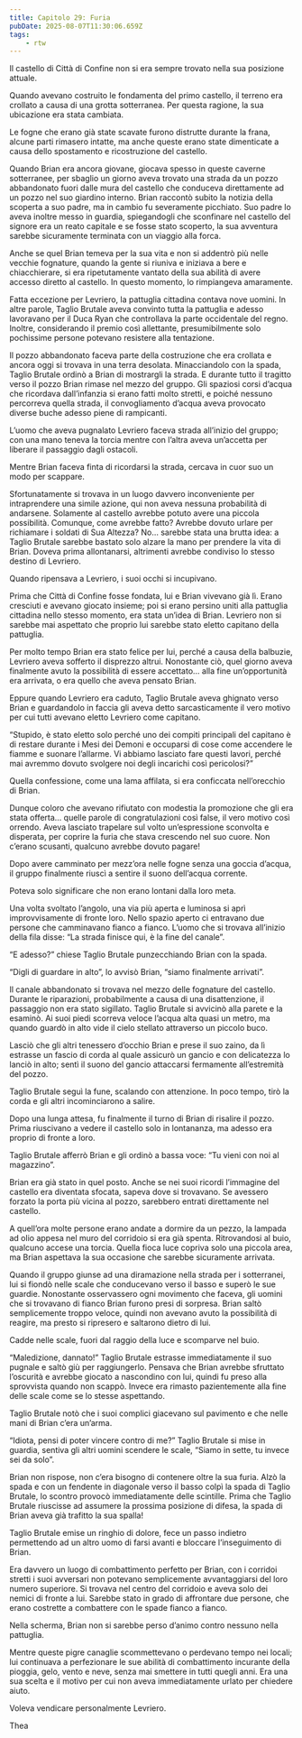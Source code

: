 ```yaml
---
title: Capitolo 29: Furia
pubDate: 2025-08-07T11:30:06.659Z
tags:
    - rtw
---
```



Il castello di Città di Confine non si era sempre trovato nella sua posizione attuale.


Quando avevano costruito le fondamenta del primo castello, il terreno era crollato a causa di una grotta sotterranea. Per questa ragione, la sua ubicazione era stata cambiata.


Le fogne che erano già state scavate furono distrutte durante la frana, alcune parti rimasero intatte, ma anche queste erano state dimenticate a causa dello spostamento e ricostruzione del castello.


Quando Brian era ancora giovane, giocava spesso in queste caverne sotterranee, per sbaglio un giorno aveva trovato una strada da un pozzo abbandonato fuori dalle mura del castello che conduceva direttamente ad un pozzo nel suo giardino interno. Brian raccontò subito la notizia della scoperta a suo padre, ma in cambio fu severamente picchiato. Suo padre lo aveva inoltre messo in guardia, spiegandogli che sconfinare nel castello del signore era un reato capitale e se fosse stato scoperto, la sua avventura sarebbe sicuramente terminata con un viaggio alla forca.


Anche se quel Brian temeva per la sua vita e non si addentrò più nelle vecchie fognature, quando la gente si riuniva e iniziava a bere e chiacchierare, si era ripetutamente vantato della sua abilità di avere accesso diretto al castello. In questo momento, lo rimpiangeva amaramente.


Fatta eccezione per Levriero, la pattuglia cittadina contava nove uomini. In altre parole, Taglio Brutale aveva convinto tutta la pattuglia e adesso lavoravano per il Duca Ryan che controllava la parte occidentale del regno. Inoltre, considerando il premio così allettante, presumibilmente solo pochissime persone potevano resistere alla tentazione.


Il pozzo abbandonato faceva parte della costruzione che era crollata e ancora oggi si trovava in una terra desolata. Minacciandolo con la spada, Taglio Brutale ordinò a Brian di mostrargli la strada. E durante tutto il tragitto verso il pozzo Brian rimase nel mezzo del gruppo. Gli spaziosi corsi d’acqua che ricordava dall’infanzia si erano fatti molto stretti, e poiché nessuno percorreva quella strada, il convogliamento d’acqua aveva provocato diverse buche adesso piene di rampicanti.


L’uomo che aveva pugnalato Levriero faceva strada all’inizio del gruppo; con una mano teneva la torcia mentre con l’altra aveva un’accetta per liberare il passaggio dagli ostacoli.


Mentre Brian faceva finta di ricordarsi la strada, cercava in cuor suo un modo per scappare.


Sfortunatamente si trovava in un luogo davvero inconveniente per intraprendere una simile azione, qui non aveva nessuna probabilità di andarsene. Solamente al castello avrebbe potuto avere una piccola possibilità. Comunque, come avrebbe fatto? Avrebbe dovuto urlare per richiamare i soldati di Sua Altezza? No… sarebbe stata una brutta idea: a Taglio Brutale sarebbe bastato solo alzare la mano per prendere la vita di Brian. Doveva prima allontanarsi, altrimenti avrebbe condiviso lo stesso destino di Levriero.


Quando ripensava a Levriero, i suoi occhi si incupivano.


Prima che Città di Confine fosse fondata, lui e Brian vivevano già lì. Erano cresciuti e avevano giocato insieme; poi si erano persino uniti alla pattuglia cittadina nello stesso momento, era stata un’idea di Brian. Levriero non si sarebbe mai aspettato che proprio lui sarebbe stato eletto capitano della pattuglia.


Per molto tempo Brian era stato felice per lui, perché a causa della balbuzie, Levriero aveva sofferto il disprezzo altrui.  Nonostante ciò, quel giorno aveva finalmente avuto la possibilità di essere accettato… alla fine un’opportunità era arrivata, o era quello che aveva pensato Brian.


Eppure quando Levriero era caduto, Taglio Brutale aveva ghignato verso Brian e guardandolo in faccia gli aveva detto sarcasticamente il vero motivo per cui tutti avevano eletto Levriero come capitano.


“Stupido, è stato eletto solo perché uno dei compiti principali del capitano è di restare durante i Mesi dei Demoni e occuparsi di cose come accendere le fiamme e suonare l’allarme. Vi abbiamo lasciato fare questi lavori, perché mai avremmo dovuto svolgere noi degli incarichi così pericolosi?”


Quella confessione, come una lama affilata, si era conficcata nell’orecchio di Brian.


Dunque coloro che avevano rifiutato con modestia la promozione che gli era stata offerta… quelle parole di congratulazioni così false, il vero motivo così orrendo. Aveva lasciato trapelare sul volto un’espressione sconvolta e disperata, per coprire la furia che stava crescendo nel suo cuore. Non c’erano scusanti, qualcuno avrebbe dovuto pagare!


Dopo avere camminato per mezz’ora nelle fogne senza una goccia d’acqua, il gruppo finalmente riuscì a sentire il suono dell’acqua corrente.


Poteva solo significare che non erano lontani dalla loro meta.


Una volta svoltato l’angolo, una via più aperta e luminosa si aprì improvvisamente di fronte loro. Nello spazio aperto ci entravano due persone che camminavano fianco a fianco. L’uomo che si trovava all’inizio della fila disse: “La strada finisce qui, è la fine del canale”.


“E adesso?” chiese Taglio Brutale punzecchiando Brian con la spada.


“Digli di guardare in alto”, lo avvisò Brian, “siamo finalmente arrivati”.


Il canale abbandonato si trovava nel mezzo delle fognature del castello. Durante le riparazioni, probabilmente a causa di una disattenzione, il passaggio non era stato sigillato. Taglio Brutale si avvicinò alla parete e la esaminò. Ai suoi piedi scorreva veloce l’acqua alta quasi un metro, ma quando guardò in alto vide il cielo stellato attraverso un piccolo buco.


Lasciò che gli altri tenessero d’occhio Brian e prese il suo zaino, da lì estrasse un fascio di corda al quale assicurò un gancio e con delicatezza lo lanciò in alto; sentì il suono del gancio attaccarsi fermamente all’estremità del pozzo.


Taglio Brutale seguì la fune, scalando con attenzione. In poco tempo, tirò la corda e gli altri incominciarono a salire.


Dopo una lunga attesa, fu finalmente il turno di Brian di risalire il pozzo. Prima riuscivano a vedere il castello solo in lontananza, ma adesso era proprio di fronte a loro.


Taglio Brutale afferrò Brian e gli ordinò a bassa voce: “Tu vieni con noi al magazzino”.


Brian era già stato in quel posto. Anche se nei suoi ricordi l’immagine del castello era diventata sfocata, sapeva dove si trovavano. Se avessero forzato la porta più vicina al pozzo, sarebbero entrati direttamente nel castello.


A quell’ora molte persone erano andate a dormire da un pezzo, la lampada ad olio appesa nel muro del corridoio si era già spenta. Ritrovandosi al buio, qualcuno accese una torcia. Quella fioca luce copriva solo una piccola area, ma Brian aspettava la sua occasione che sarebbe sicuramente arrivata.


Quando il gruppo giunse ad una diramazione nella strada per i sotterranei, lui si fiondò nelle scale che conducevano verso il basso e superò le sue guardie. Nonostante osservassero ogni movimento che faceva, gli uomini che si trovavano di fianco Brian furono presi di sorpresa. Brian saltò semplicemente troppo veloce, quindi non avevano avuto la possibilità di reagire, ma presto si ripresero e saltarono dietro di lui.


Cadde nelle scale, fuori dal raggio della luce e scomparve nel buio.


“Maledizione, dannato!” Taglio Brutale estrasse immediatamente il suo pugnale e saltò giù per raggiungerlo. Pensava che Brian avrebbe sfruttato l’oscurità e avrebbe giocato a nascondino con lui, quindi fu preso alla sprovvista quando non scappò. Invece era rimasto pazientemente alla fine delle scale come se lo stesse aspettando.


Taglio Brutale notò che i suoi complici giacevano sul pavimento e che nelle mani di Brian c’era un’arma.


“Idiota, pensi di poter vincere contro di me?” Taglio Brutale si mise in guardia, sentiva gli altri uomini scendere le scale, “Siamo in sette, tu invece sei da solo”.


Brian non rispose, non c’era bisogno di contenere oltre la sua furia. Alzò la spada e con un fendente in diagonale verso il basso colpì la spada di Taglio Brutale, lo scontro provocò immediatamente delle scintille. Prima che Taglio Brutale riuscisse ad assumere la prossima posizione di difesa, la spada di Brian aveva già trafitto la sua spalla!


Taglio Brutale emise un ringhio di dolore, fece un passo indietro permettendo ad un altro uomo di farsi avanti e bloccare l’inseguimento di Brian.


Era davvero un luogo di combattimento perfetto per Brian, con i corridoi stretti i suoi avversari non potevano semplicemente avvantaggiarsi del loro numero superiore. Si trovava nel centro del corridoio e aveva solo dei nemici di fronte a lui. Sarebbe stato in grado di affrontare due persone, che erano costrette a combattere con le spade fianco a fianco.


Nella scherma, Brian non si sarebbe perso d’animo contro nessuno nella pattuglia.


Mentre queste pigre canaglie scommettevano o perdevano tempo nei locali; lui continuava a perfezionare le sue abilità di combattimento incurante della pioggia, gelo, vento e neve, senza mai smettere in tutti quegli anni. Era una sua scelta e il motivo per cui non aveva immediatamente urlato per chiedere aiuto.


Voleva vendicare personalmente Levriero.




Thea

